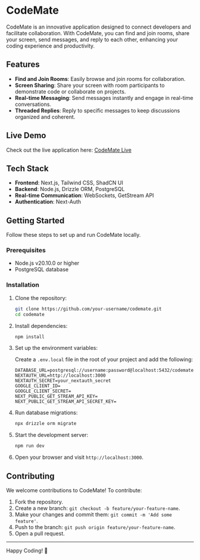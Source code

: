 # CodeMate

CodeMate is an innovative application designed to connect developers and facilitate collaboration. With CodeMate, you can find and join rooms, share your screen, send messages, and reply to each other, enhancing your coding experience and productivity.

## Features

- **Find and Join Rooms**: Easily browse and join rooms for collaboration.
- **Screen Sharing**: Share your screen with room participants to demonstrate code or collaborate on projects.
- **Real-time Messaging**: Send messages instantly and engage in real-time conversations.
- **Threaded Replies**: Reply to specific messages to keep discussions organized and coherent.

## Live Demo

Check out the live application here: [CodeMate Live](https://codemate-1geh.onrender.com)

## Tech Stack

- **Frontend**: Next.js, Tailwind CSS, ShadCN UI
- **Backend**: Node.js, Drizzle ORM, PostgreSQL
- **Real-time Communication**: WebSockets, GetStream API
- **Authentication**: Next-Auth

## Getting Started

Follow these steps to set up and run CodeMate locally.

### Prerequisites

- Node.js v20.10.0 or higher
- PostgreSQL database

### Installation

1. Clone the repository:

    ```bash
    git clone https://github.com/your-username/codemate.git
    cd codemate
    ```

2. Install dependencies:

    ```bash
    npm install
    ```

3. Set up the environment variables:

    Create a `.env.local` file in the root of your project and add the following:

    ```env
    DATABASE_URL=postgresql://username:password@localhost:5432/codemate
    NEXTAUTH_URL=http://localhost:3000
    NEXTAUTH_SECRET=your_nextauth_secret
    GOOGLE_CLIENT_ID=
    GOOGLE_CLIENT_SECRET=
    NEXT_PUBLIC_GET_STREAM_API_KEY=
    NEXT_PUBLIC_GET_STREAM_API_SECRET_KEY=
    ```

4. Run database migrations:

    ```bash
    npx drizzle orm migrate
    ```

5. Start the development server:

    ```bash
    npm run dev
    ```

6. Open your browser and visit `http://localhost:3000`.

## Contributing

We welcome contributions to CodeMate! To contribute:

1. Fork the repository.
2. Create a new branch: `git checkout -b feature/your-feature-name`.
3. Make your changes and commit them: `git commit -m 'Add some feature'`.
4. Push to the branch: `git push origin feature/your-feature-name`.
5. Open a pull request.
---

Happy Coding! 🚀

